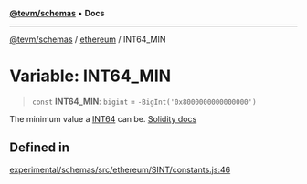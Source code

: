 [**@tevm/schemas**](../../README.md) • **Docs**

***

[@tevm/schemas](../../modules.md) / [ethereum](../README.md) / INT64\_MIN

# Variable: INT64\_MIN

> `const` **INT64\_MIN**: `bigint` = `-BigInt('0x8000000000000000')`

The minimum value a [INT64](../type-aliases/INT64.md) can be.
[Solidity docs](https://docs.soliditylang.org/en/latest/types.html#integers)

## Defined in

[experimental/schemas/src/ethereum/SINT/constants.js:46](https://github.com/qbzzt/tevm-monorepo/blob/main/experimental/schemas/src/ethereum/SINT/constants.js#L46)
